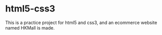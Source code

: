 # html5-css3

This is a practice project for html5 and css3, and an ecommerce website named HKMall is made. 
